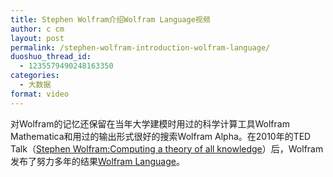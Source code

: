 ```yaml
---
title: Stephen Wolfram介绍Wolfram Language视频
author: c cm
layout: post
permalink: /stephen-wolfram-introduction-wolfram-language/
duoshuo_thread_id:
  - 1235579490248163350
categories:
  - 大数据
format: video
---
```

对Wolfram的记忆还保留在当年大学建模时用过的科学计算工具Wolfram Mathematica和用过的输出形式很好的搜索Wolfram Alpha。在2010年的TED Talk（[Stephen Wolfram:][1][Computing a theory of all knowledge][1]）后，Wolfram发布了努力多年的结果[Wolfram Language][2]。

 [1]: http://www.ted.com/talks/stephen_wolfram_computing_a_theory_of_everything
 [2]: http://www.wolfram.com/language/